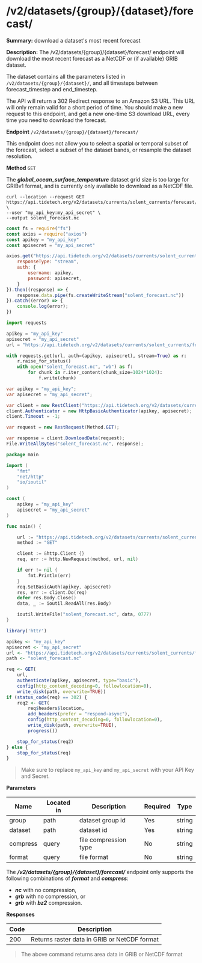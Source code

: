 # /v2/datasets/{group}/{dataset}/forecast/

**Summary:** download a dataset's most recent forecast

**Description:** The /v2/datasets/{group}/{dataset}/forecast/ endpoint will download the most recent forecast as a NetCDF or (if available) GRIB dataset.

The dataset contains all the parameters listed in `/v2/datasets/{group}/{dataset}/`, and all timesteps between forecast_timestep and end_timestep.

The API will return a 302 Redirect response to an Amazon S3 URL. This URL will only remain valid for a short period of time. You should make a new request to this endpoint, and get a new one-time S3 download URL, every time you need to download the forecast.

**Endpoint** `/v2/datasets/{group}/{dataset}/forecast/`

This endpoint does not allow you to select a spatial or temporal subset of the forecast, select a subset of the dataset bands, or resample the dataset resolution.

**Method** `GET`

<aside class="warning">
The <b><em>global_ocean_surface_temperature</em></b> dataset grid size is too large for GRIBv1 format, and is currently only available to download as a NetCDF file.
</aside>


``` shell
curl --location --request GET https://api.tidetech.org/v2/datasets/currents/solent_currents/forecast/ \
--user "my_api_key:my_api_secret" \
--output solent_forecast.nc
```

``` javascript
const fs = require("fs")
const axios = require("axios")
const apikey = "my_api_key"
const apisecret = "my_api_secret"

axios.get("https://api.tidetech.org/v2/datasets/currents/solent_currents/forecast/", data, {
    responseType: "stream",
    auth: {
        username: apikey,
        password: apisecret,
    }
}).then((response) => {
    response.data.pipe(fs.createWriteStream("solent_forecast.nc"))
}).catch((error) => {
    console.log(error);
})
```

``` python
import requests

apikey = "my_api_key"
apisecret = "my_api_secret"
url = "https://api.tidetech.org/v2/datasets/currents/solent_currents/forecast/"

with requests.get(url, auth=(apikey, apisecret), stream=True) as r:
    r.raise_for_status()
    with open("solent_forecast.nc", "wb") as f:
        for chunk in r.iter_content(chunk_size=1024*1024):
            f.write(chunk)
```

``` csharp
var apikey = "my_api_key";
var apisecret = "my_api_secret";

var client = new RestClient("https://api.tidetech.org/v2/datasets/currents/solent_currents/forecast/");
client.Authenticator = new HttpBasicAuthenticator(apikey, apisecret);
client.Timeout = -1;

var request = new RestRequest(Method.GET);

var response = client.DownloadData(request);
File.WriteAllBytes("solent_forecast.nc", response);
```

``` go
package main

import (
    "fmt"
    "net/http"
    "io/ioutil"
)

const (
    apikey = "my_api_key"
    apisecret = "my_api_secret"
)

func main() {

    url := "https://api.tidetech.org/v2/datasets/currents/solent_currents/forecast/"
    method := "GET"

    client := &http.Client {}
    req, err := http.NewRequest(method, url, nil)

    if err != nil {
        fmt.Println(err)
    }
    req.SetBasicAuth(apikey, apisecret)
    res, err := client.Do(req)
    defer res.Body.Close()
    data, _ := ioutil.ReadAll(res.Body)

    ioutil.WriteFile("solent_forecast.nc", data, 0777)
}
```

```r
library('httr')

apikey <- "my_api_key"
apisecret <- "my_api_secret"
url <- "https://api.tidetech.org/v2/datasets/currents/solent_currents/forecast/"
path <- "solent_forecast.nc"

req <- GET(
    url,
    authenticate(apikey, apisecret, type="basic"),
    config(http_content_decoding=0, followlocation=0),
    write_disk(path, overwrite=TRUE))
if (status_code(req) == 302) {
    req2 <- GET(
        req$headers$location,
        add_headers(prefer = "respond-async"),
        config(http_content_decoding=0, followlocation=0),
        write_disk(path, overwrite=TRUE),
        progress())

    stop_for_status(req2)
} else {
    stop_for_status(req)
}
```

> Make sure to replace `my_api_key` and `my_api_secret` with your API Key and Secret.


**Parameters**

| Name | Located in | Description | Required | Type |
| ---- | ---------- | ----------- | -------- | ---- |
| group | path | dataset group id | Yes | string |
| dataset | path | dataset id | Yes | string |
| compress | query | file compression type | No | string |
| format | query | file format | No | string |

<aside class="notice">
The <em><b>/v2/datasets/{group}/{dataset}/forecast/</b></em> endpoint only supports the following combinations of <em><b>format</b></em> and <em><b>compress</b></em>:
<ul>
    <li><em><b>nc</b></em> with no compression,
    <li><em><b>grb</b></em> with no compression, or
    <li><em><b>grb</b></em> with <em><b>bz2</b></em> compression.
</aside>

**Responses**

| Code | Description |
| ---- | ----------- |
| 200 | Returns raster data in GRIB or NetCDF format |

> The above command returns area data in GRIB or NetCDF format
